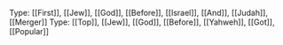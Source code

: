 Type: [[First]], [[Jew]], [[God]], [[Before]], [[Israel]], [[And]], [[Judah]], [[Merger]]
Type: [[Top]], [[Jew]], [[God]], [[Before]], [[Yahweh]], [[Got]], [[Popular]]